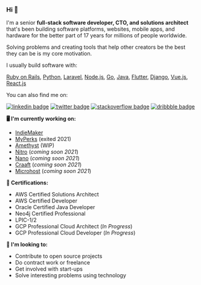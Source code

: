 ### Hi 👋

I'm a senior **full-stack software developer, CTO, and solutions architect** that's been building software platforms, websites, mobile apps, and hardware for the better part of 17 years for millions of people worldwide.

Solving problems and creating tools that help other creators be the best they can be is my core motivation.

I usually build software with:

[Ruby on Rails](https://rubyonrails.org), [Python](https://www.python.org), [Laravel](https://laravel.com), [Node.js](https://nodejs.org/en), [Go](https://golang.org), [Java](https://www.java.com/en), [Flutter](https://flutter.dev), [Django](https://www.djangoproject.com), [Vue.js](https://vuejs.org), [React.js](React.js)

You can also find me on: 

[![linkedin badge](https://img.shields.io/badge/Sean_Nieuwoudt-30302f?style=flat&logo=linkedin)](https://www.linkedin.com/in/seannieuwoudt)
[![twitter badge](https://img.shields.io/badge/@ghstcode-30302f?style=flat&logo=twitter)](https://twitter.com/ghstcode)
[![stackoverflow badge](https://img.shields.io/badge/seannieuwoudt-30302f?style=flat&logo=stackoverflow)](https://stackoverflow.com/users/482842/ghstcode)
[![dribbble badge](https://img.shields.io/badge/SeanNieuwoudt-30302f?style=flat&logo=dribbble)](https://dribbble.com/ghstcode)

**🖥 I'm currently working on:** 

- [IndieMaker](https://indiemaker.co)
- [MyPerks](https://myperks.co.za) (exited 2021)
- [Amethyst](https://github.com/amethyst-framework) (WIP)
- [Nitro](https://nitro.sh) (_coming soon 2021_)
- [Nano](https://nano.sh) (_coming soon 2021_)
- [Craaft](https://craaft.co) (_coming soon 2021_)
- [Microhost](https://microhost.dev) (_coming soon 2021_)

**🦠 Certifications:**

- AWS Certified Solutions Architect
- AWS Certified Developer 
- Oracle Certified Java Developer
- Neo4j Certified Professional
- LPIC-1/2
- GCP Professional Cloud Architect (_In Progress_)
- GCP Professional Cloud Developer (_In Progress_)

**🤼 I'm looking to:**

- Contribute to open source projects 
- Do contract work or freelance
- Get involved with start-ups
- Solve interesting problems using technology
